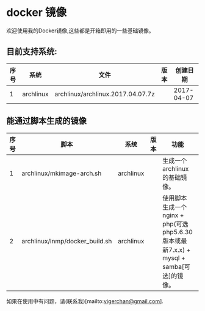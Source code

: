 # docker 镜像

欢迎使用我的Docker镜像,这些都是开箱即用的一些基础镜像。

## 目前支持系统:
|序号|系统|文件|版本|创建日期|
|-|-|-|-|-|
|1|archlinux|archlinux/archlinux.2017.04.07.7z||2017-04-07|

## 能通过脚本生成的镜像
|序号|脚本|系统|版本|功能|创建日期|
|-|-|-|-|-|-|
|1|archlinux/mkimage-arch.sh|archlinux||生成一个archlinux的基础镜像。|2017-04-07|
|2|archlinux/lnmp/docker_build.sh|archlinux||使用脚本生成一个nginx + php(可选php5.6.30版本或最新7.x.x) + mysql + samba[可选]的镜像。|2017-04-14|

如果在使用中有问题，请(联系我)[mailto:vigerchan@gmail.com].
